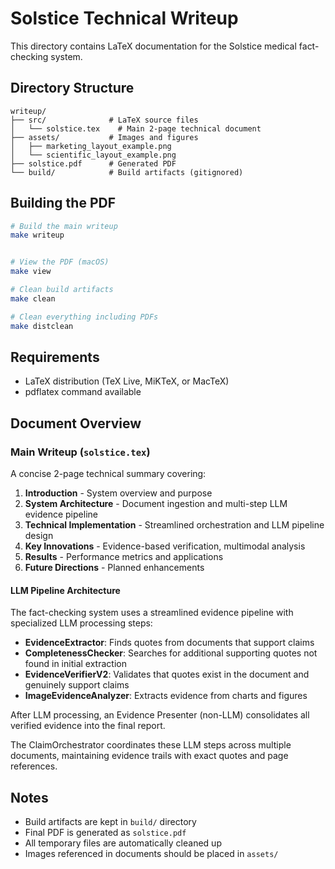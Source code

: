 # Solstice Technical Writeup

This directory contains LaTeX documentation for the Solstice medical fact-checking system.

## Directory Structure

```
writeup/
├── src/              # LaTeX source files
│   └── solstice.tex    # Main 2-page technical document
├── assets/           # Images and figures
│   ├── marketing_layout_example.png
│   └── scientific_layout_example.png
├── solstice.pdf      # Generated PDF
└── build/            # Build artifacts (gitignored)
```

## Building the PDF

```bash
# Build the main writeup
make writeup


# View the PDF (macOS)
make view

# Clean build artifacts
make clean

# Clean everything including PDFs
make distclean
```

## Requirements

- LaTeX distribution (TeX Live, MiKTeX, or MacTeX)
- pdflatex command available

## Document Overview

### Main Writeup (`solstice.tex`)
A concise 2-page technical summary covering:
1. **Introduction** - System overview and purpose
2. **System Architecture** - Document ingestion and multi-step LLM evidence pipeline
3. **Technical Implementation** - Streamlined orchestration and LLM pipeline design
4. **Key Innovations** - Evidence-based verification, multimodal analysis
5. **Results** - Performance metrics and applications
6. **Future Directions** - Planned enhancements

#### LLM Pipeline Architecture
The fact-checking system uses a streamlined evidence pipeline with specialized LLM processing steps:
- **EvidenceExtractor**: Finds quotes from documents that support claims
- **CompletenessChecker**: Searches for additional supporting quotes not found in initial extraction
- **EvidenceVerifierV2**: Validates that quotes exist in the document and genuinely support claims
- **ImageEvidenceAnalyzer**: Extracts evidence from charts and figures

After LLM processing, an Evidence Presenter (non-LLM) consolidates all verified evidence into the final report.

The ClaimOrchestrator coordinates these LLM steps across multiple documents, maintaining evidence trails with exact quotes and page references.


## Notes

- Build artifacts are kept in `build/` directory
- Final PDF is generated as `solstice.pdf`
- All temporary files are automatically cleaned up
- Images referenced in documents should be placed in `assets/`